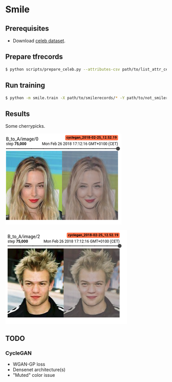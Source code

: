 # Smile

## Prerequisites
* Download [celeb dataset](http://mmlab.ie.cuhk.edu.hk/projects/CelebA.html).

## Prepare tfrecords
```bash
$ python scripts/prepare_celeb.py --attributes-csv path/to/list_attr_celeba.txt --img-dir path/to/img_align_celeba --output-dir path/to/output --attribute Smiling
```

## Run training
```bash
$ python -m smile.train -X path/to/smilerecords/* -Y path/to/not_smilerecords/* --batch-size 32
```

## Results
Some cherrypicks.

![alt text](pics/cherrypick1.png)

![alt text](pics/cherrypick2.png)

## TODO

### CycleGAN
* WGAN-GP loss
* Densenet architecture(s)
* "Muted" color issue
